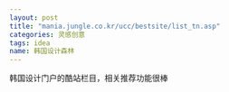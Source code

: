 ```yaml
---
layout: post
title: "mania.jungle.co.kr/ucc/bestsite/list_tn.asp"
categories: 灵感创意
tags: idea
name: 韩国设计森林
---
```


韩国设计门户的酷站栏目，相关推荐功能很棒<!--break-->
